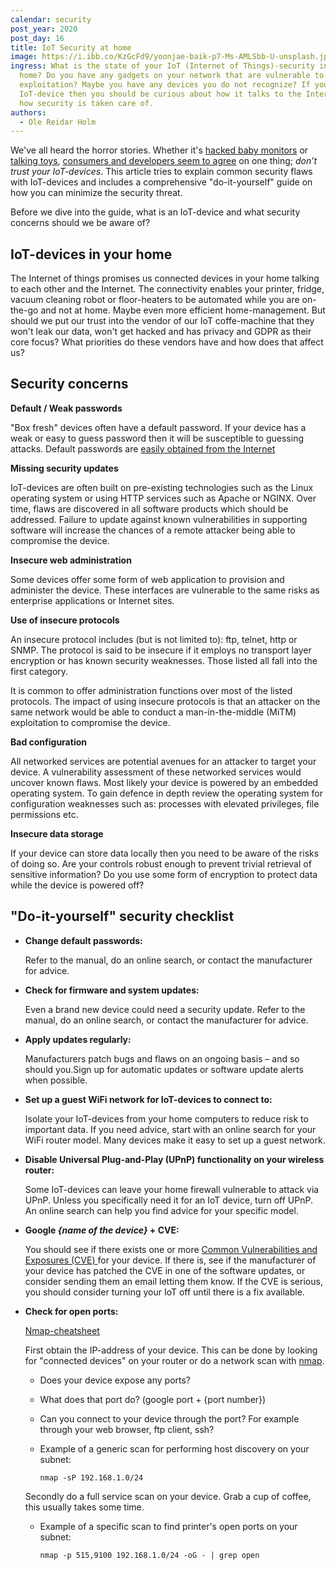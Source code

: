 ```yaml
---
calendar: security
post_year: 2020
post_day: 16
title: IoT Security at home
image: https://i.ibb.co/KzGcFd9/yoonjae-baik-p7-Ms-AMLSbb-U-unsplash.jpg
ingress: What is the state of your IoT (Internet of Things)-security in your
  home? Do you have any gadgets on your network that are vulnerable to
  exploitation? Maybe you have any devices you do not recognize? If you own an
  IoT-device then you should be curious about how it talks to the Internet and
  how security is taken care of.
authors:
  - Ole Reidar Holm
---
```

We've all heard the horror stories. Whether it's [hacked baby monitors](https://www.nbcnews.com/news/us-news/stranger-hacks-baby-monitor-tells-child-i-love-you-n1090046) or [talking toys](<https://www.theguardian.com/technology/2017/nov/14/retailers-urged-to-withdraw-toys-that-allow-hackers-to-talk-to-children >), [consumers and developers seem to agree](<https://auth0.com/blog/surprised-turns-out-consumers-dont-trust-iot-security/ >) on one thing; *don’t trust your IoT-devices*. This article tries to explain common security flaws with IoT-devices and includes a comprehensive "do-it-yourself" guide on how you can minimize the security threat.

Before we dive into the guide, what is an IoT-device and what security concerns should we be aware of?

## IoT-devices in your home

The Internet of things promises us connected devices in your home talking to each other and the Internet. The connectivity enables your printer, fridge, vacuum cleaning robot or floor-heaters to be automated while you are on-the-go and not at home. Maybe even more efficient home-management. But should we put our trust into the vendor of our IoT coffe-machine that they won't leak our data, won't get hacked and has privacy and GDPR as their core focus? What priorities do these vendors have and how does that affect us?  

## Security concerns

**Default / Weak passwords**

"Box fresh" devices often have a default password. If your device has a weak or easy to guess password then it will be susceptible to guessing attacks. Default passwords are [easily obtained from the Internet](https://www.routerpasswords.com/)

**Missing security updates**

IoT-devices are often built on pre-existing technologies such as the Linux operating system or using HTTP services such as Apache or NGINX. Over time, flaws are discovered in all software products which should be addressed. Failure to update against known vulnerabilities in supporting software will increase the chances of a remote attacker being able to compromise the device.

**Insecure web administration**

Some devices offer some form of web application to provision and administer the device. These interfaces are vulnerable to the same risks as enterprise applications or Internet sites. 

**Use of insecure protocols**

An insecure protocol includes (but is not limited to): ftp, telnet, http or SNMP. The protocol is said to be insecure if it employs no transport layer encryption or has known security weaknesses. Those listed all fall into the first category. 

It is common to offer administration functions over most of the listed protocols. The impact of using insecure protocols is that an attacker on the same network would be able to conduct a man-in-the-middle (MiTM) exploitation to compromise the device.

**Bad configuration**

All networked services are potential avenues for an attacker to target your device. A vulnerability assessment of these networked services would uncover known flaws. Most likely your device is powered by an embedded operating system. To gain defence in depth review the operating system for configuration weaknesses such as: processes with elevated privileges, file permissions etc. 

**Insecure data storage**

If your device can store data locally then you need to be aware of the risks of doing so. Are your controls robust enough to prevent trivial retrieval of sensitive information? Do you use some form of encryption to protect data while the device is powered off?

## "Do-it-yourself" security checklist

* **Change default passwords:** 

  Refer to the manual, do an online search, or contact the manufacturer for advice.
* **Check for firmware and system updates:** 

  Even a brand new device could need a security update. Refer to the manual, do an online search, or contact the manufacturer for advice.
* **Apply updates regularly:**

  Manufacturers patch bugs and flaws on an ongoing basis – and so should you.Sign up for automatic updates or software update alerts when possible.
* **Set up a guest WiFi network for IoT-devices to connect to:**

  Isolate your IoT-devices from your home computers to reduce risk to important data. If you need advice, start with an online search for your WiFi router model. Many devices make it easy to set up a guest network.
* **Disable Universal Plug-and-Play (UPnP) functionality on your wireless router:**

  Some IoT-devices can leave your home firewall vulnerable to attack via UPnP. Unless you specifically need it for an IoT device, turn off UPnP. An online search can help you find advice for your specific model.
* **Google *{name of the device}* + CVE:**

  You should see if there exists one or more [Common Vulnerabilities and Exposures (CVE) ](https://www.cvedetails.com/) for your device. If there is, see if the manufacturer of your device has patched the CVE in one of the software updates, or consider sending them an email letting them know. If the CVE is serious, you should consider turning your IoT off until there is a fix available. 


* **Check for open ports:**

  [Nmap-cheatsheet](https://gist.github.com/rsperl/321aac3d529aa8f8c7924fd12d581b67)

  First obtain the IP-address of your device. This can be done by looking for "connected devices" on your router or do a network scan with [nmap](https://nmap.org/).

  * Does your device expose any ports? 

  * What does that port do? (google port + {port number})

  * Can you connect to your device through the port? For example through your web browser, ftp client, ssh?
  
  * Example of a generic scan for performing host discovery on your subnet:

    `nmap -sP 192.168.1.0/24`

  Secondly do a full service scan on your device. Grab a cup of coffee, this usually takes some time.

  * Example of a specific scan to find printer's open ports on your subnet:

    `nmap -p 515,9100 192.168.1.0/24 -oG - | grep open`
